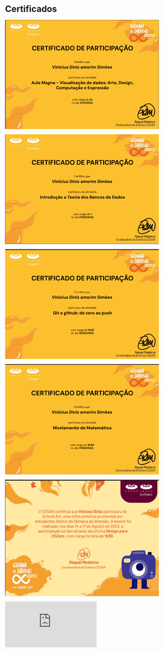 # Certificados
![Imagem](https://github.com/xTvini/Certificados/blob/main/Fotos/aula%20magna.png)<br>

![Imagem](https://github.com/xTvini/Certificados/blob/main/Fotos/certicicado%20teoria%20dos%20bancos%20de%20dados.png)<br>

![Imagem](https://github.com/xTvini/Certificados/blob/main/Fotos/certificado%20git.png)<br>

![Imagem](https://github.com/xTvini/Certificados/blob/main/Fotos/certificado%20matematica.png)<br>

![Imagem](https://github.com/xTvini/Certificados/blob/main/Fotos/certificado.png)<br>

![Imagem](https://github.com/xTvini/Certificados/blob/main/Fotos/ab9335ef0e69baab40960ab14c31582e96fbb821.pdf)<br>
